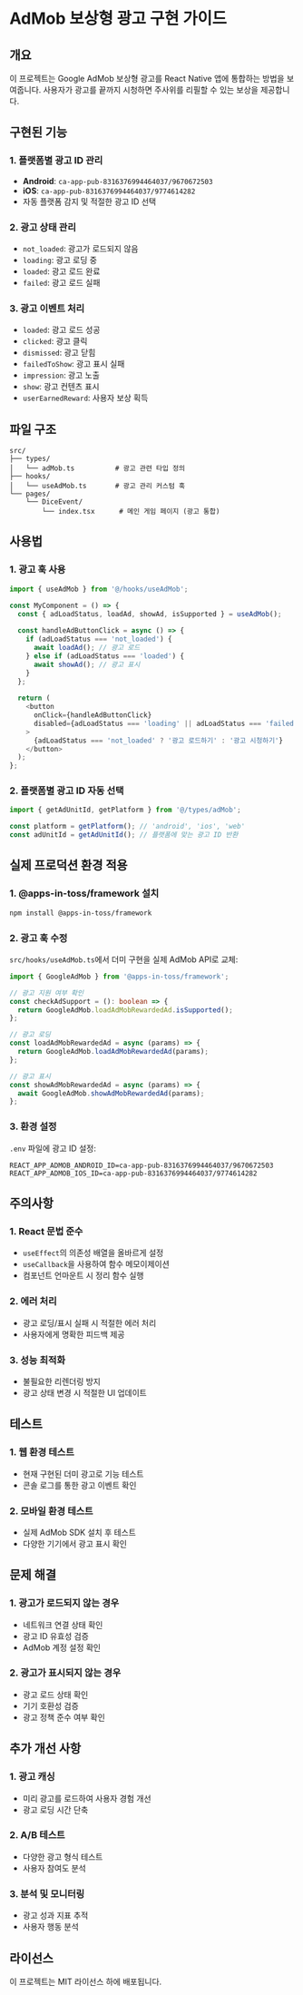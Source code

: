 # AdMob 보상형 광고 구현 가이드

## 개요

이 프로젝트는 Google AdMob 보상형 광고를 React Native 앱에 통합하는 방법을 보여줍니다. 사용자가 광고를 끝까지 시청하면 주사위를 리필할 수 있는 보상을 제공합니다.

## 구현된 기능

### 1. 플랫폼별 광고 ID 관리
- **Android**: `ca-app-pub-8316376994464037/9670672503`
- **iOS**: `ca-app-pub-8316376994464037/9774614282`
- 자동 플랫폼 감지 및 적절한 광고 ID 선택

### 2. 광고 상태 관리
- `not_loaded`: 광고가 로드되지 않음
- `loading`: 광고 로딩 중
- `loaded`: 광고 로드 완료
- `failed`: 광고 로드 실패

### 3. 광고 이벤트 처리
- `loaded`: 광고 로드 성공
- `clicked`: 광고 클릭
- `dismissed`: 광고 닫힘
- `failedToShow`: 광고 표시 실패
- `impression`: 광고 노출
- `show`: 광고 컨텐츠 표시
- `userEarnedReward`: 사용자 보상 획득

## 파일 구조

```
src/
├── types/
│   └── adMob.ts          # 광고 관련 타입 정의
├── hooks/
│   └── useAdMob.ts       # 광고 관리 커스텀 훅
└── pages/
    └── DiceEvent/
        └── index.tsx      # 메인 게임 페이지 (광고 통합)
```

## 사용법

### 1. 광고 훅 사용

```typescript
import { useAdMob } from '@/hooks/useAdMob';

const MyComponent = () => {
  const { adLoadStatus, loadAd, showAd, isSupported } = useAdMob();
  
  const handleAdButtonClick = async () => {
    if (adLoadStatus === 'not_loaded') {
      await loadAd(); // 광고 로드
    } else if (adLoadStatus === 'loaded') {
      await showAd(); // 광고 표시
    }
  };
  
  return (
    <button 
      onClick={handleAdButtonClick}
      disabled={adLoadStatus === 'loading' || adLoadStatus === 'failed'}
    >
      {adLoadStatus === 'not_loaded' ? '광고 로드하기' : '광고 시청하기'}
    </button>
  );
};
```

### 2. 플랫폼별 광고 ID 자동 선택

```typescript
import { getAdUnitId, getPlatform } from '@/types/adMob';

const platform = getPlatform(); // 'android', 'ios', 'web'
const adUnitId = getAdUnitId(); // 플랫폼에 맞는 광고 ID 반환
```

## 실제 프로덕션 환경 적용

### 1. @apps-in-toss/framework 설치

```bash
npm install @apps-in-toss/framework
```

### 2. 광고 훅 수정

`src/hooks/useAdMob.ts`에서 더미 구현을 실제 AdMob API로 교체:

```typescript
import { GoogleAdMob } from '@apps-in-toss/framework';

// 광고 지원 여부 확인
const checkAdSupport = (): boolean => {
  return GoogleAdMob.loadAdMobRewardedAd.isSupported();
};

// 광고 로딩
const loadAdMobRewardedAd = async (params) => {
  return GoogleAdMob.loadAdMobRewardedAd(params);
};

// 광고 표시
const showAdMobRewardedAd = async (params) => {
  await GoogleAdMob.showAdMobRewardedAd(params);
};
```

### 3. 환경 설정

`.env` 파일에 광고 ID 설정:

```env
REACT_APP_ADMOB_ANDROID_ID=ca-app-pub-8316376994464037/9670672503
REACT_APP_ADMOB_IOS_ID=ca-app-pub-8316376994464037/9774614282
```

## 주의사항

### 1. React 문법 준수
- `useEffect`의 의존성 배열을 올바르게 설정
- `useCallback`을 사용하여 함수 메모이제이션
- 컴포넌트 언마운트 시 정리 함수 실행

### 2. 에러 처리
- 광고 로딩/표시 실패 시 적절한 에러 처리
- 사용자에게 명확한 피드백 제공

### 3. 성능 최적화
- 불필요한 리렌더링 방지
- 광고 상태 변경 시 적절한 UI 업데이트

## 테스트

### 1. 웹 환경 테스트
- 현재 구현된 더미 광고로 기능 테스트
- 콘솔 로그를 통한 광고 이벤트 확인

### 2. 모바일 환경 테스트
- 실제 AdMob SDK 설치 후 테스트
- 다양한 기기에서 광고 표시 확인

## 문제 해결

### 1. 광고가 로드되지 않는 경우
- 네트워크 연결 상태 확인
- 광고 ID 유효성 검증
- AdMob 계정 설정 확인

### 2. 광고가 표시되지 않는 경우
- 광고 로드 상태 확인
- 기기 호환성 검증
- 광고 정책 준수 여부 확인

## 추가 개선 사항

### 1. 광고 캐싱
- 미리 광고를 로드하여 사용자 경험 개선
- 광고 로딩 시간 단축

### 2. A/B 테스트
- 다양한 광고 형식 테스트
- 사용자 참여도 분석

### 3. 분석 및 모니터링
- 광고 성과 지표 추적
- 사용자 행동 분석

## 라이선스

이 프로젝트는 MIT 라이선스 하에 배포됩니다.
